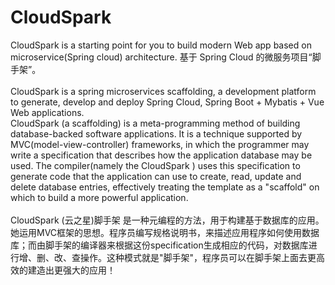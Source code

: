 # CloudSpark
CloudSpark is a starting point for you to build modern Web app based on microservice(Spring cloud) architecture. 基于 Spring Cloud 的微服务项目“脚手架”。</BR></BR>
CloudSpark is a spring microservices scaffolding, a development platform to generate, develop and deploy Spring Cloud, Spring Boot + Mybatis + Vue Web applications.</BR>
CloudSpark (a scaffolding) is a meta-programming method of building database-backed software applications. It is a technique supported by MVC(model-view-controller) frameworks, in which the programmer may write a specification that describes how the application database may be used. The compiler(namely the CloudSpark ) uses this specification to generate code that the application can use to create, read, update and delete database entries, effectively treating the template as a "scaffold" on which to build a more powerful application.</BR></BR>
CloudSpark (云之星)脚手架 是一种元编程的方法，用于构建基于数据库的应用。她运用MVC框架的思想。程序员编写规格说明书，来描述应用程序如何使用数据库；而由脚手架的编译器来根据这份specification生成相应的代码，对数据库进行增、删、改、查操作。这种模式就是"脚手架"，程序员可以在脚手架上面去更高效的建造出更强大的应用！</BR></BR>
